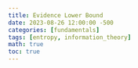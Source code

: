```yaml
---
title: Evidence Lower Bound
date: 2023-08-26 12:00:00 -500
categories: [fundamentals]
tags: [entropy, information_theory]
math: true
toc: true
---
```

